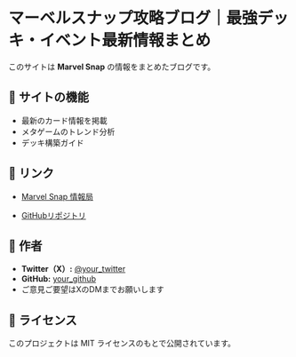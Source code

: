 # マーベルスナップ攻略ブログ｜最強デッキ・イベント最新情報まとめ

このサイトは **Marvel Snap** の情報をまとめたブログです。

## 🔧 サイトの機能
- 最新のカード情報を掲載
- メタゲームのトレンド分析
- デッキ構築ガイド


## 🔗 リンク
- [ Marvel Snap 情報局](https://marvel-otaku.github.io/marvelsnap.github.io/)

- [GitHubリポジトリ](https://github.com/your-repo)


## 👤 作者
- **Twitter（X）:** [@your_twitter](https://twitter.com/your_twitter)
- **GitHub:** [your_github](https://github.com/your_github)
- ご意見ご要望はXのDMまでお願いします


## 📜 ライセンス
このプロジェクトは MIT ライセンスのもとで公開されています。

